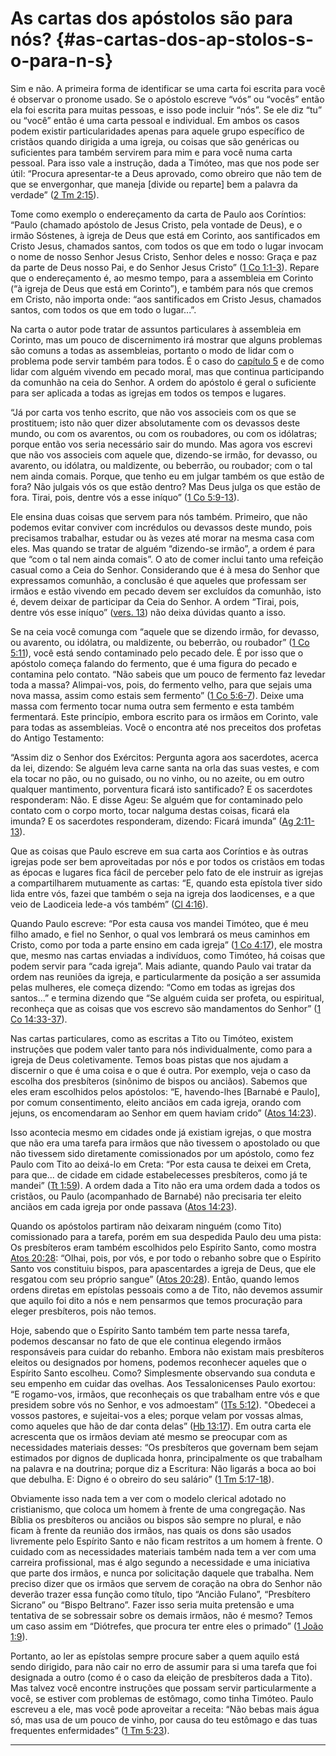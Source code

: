 # As cartas dos apóstolos são para nós? {#as-cartas-dos-ap-stolos-s-o-para-n-s}

Sim e não. A primeira forma de identificar se uma carta foi escrita para você é observar o pronome usado. Se o apóstolo escreve “vós” ou “vocês” então ela foi escrita para muitas pessoas, e isso pode incluir “nós”. Se ele diz “tu” ou “você” então é uma carta pessoal e individual. Em ambos os casos podem existir particularidades apenas para aquele grupo específico de cristãos quando dirigida a uma igreja, ou coisas que são genéricas ou suficientes para também servirem para mim e para você numa carta pessoal. Para isso vale a instrução, dada a Timóteo, mas que nos pode ser útil: “Procura apresentar-te a Deus aprovado, como obreiro que não tem de que se envergonhar, que maneja [divide ou reparte] bem a palavra da verdade” ([2 Tm 2:15](http://bibliaonline.com.br/acf/2tm/2/15)).

Tome como exemplo o endereçamento da carta de Paulo aos Coríntios: “Paulo (chamado apóstolo de Jesus Cristo, pela vontade de Deus), e o irmão Sóstenes, à igreja de Deus que está em Corinto, aos santificados em Cristo Jesus, chamados santos, com todos os que em todo o lugar invocam o nome de nosso Senhor Jesus Cristo, Senhor deles e nosso: Graça e paz da parte de Deus nosso Pai, e do Senhor Jesus Cristo” ([1 Co 1:1-3](http://bibliaonline.com.br/acf/1co/1/1-3)). Repare que o endereçamento é, ao mesmo tempo, para a assembleia em Corinto (“à igreja de Deus que está em Corinto”), e também para nós que cremos em Cristo, não importa onde: “aos santificados em Cristo Jesus, chamados santos, com todos os que em todo o lugar...”.

Na carta o autor pode tratar de assuntos particulares à assembleia em Corinto, mas um pouco de discernimento irá mostrar que alguns problemas são comuns a todas as assembleias, portanto o modo de lidar com o problema pode servir também para todos. É o caso do [capítulo 5](http://bibliaonline.com.br/acf/1co/5) e de como lidar com alguém vivendo em pecado moral, mas que continua participando da comunhão na ceia do Senhor. A ordem do apóstolo é geral o suficiente para ser aplicada a todas as igrejas em todos os tempos e lugares.

“Já por carta vos tenho escrito, que não vos associeis com os que se prostituem; isto não quer dizer absolutamente com os devassos deste mundo, ou com os avarentos, ou com os roubadores, ou com os idólatras; porque então vos seria necessário sair do mundo. Mas agora vos escrevi que não vos associeis com aquele que, dizendo-se irmão, for devasso, ou avarento, ou idólatra, ou maldizente, ou beberrão, ou roubador; com o tal nem ainda comais. Porque, que tenho eu em julgar também os que estão de fora? Não julgais vós os que estão dentro? Mas Deus julga os que estão de fora. Tirai, pois, dentre vós a esse iníquo” ([1 Co 5:9-13](http://bibliaonline.com.br/acf/1co/5/9-13)).

Ele ensina duas coisas que servem para nós também. Primeiro, que não podemos evitar conviver com incrédulos ou devassos deste mundo, pois precisamos trabalhar, estudar ou às vezes até morar na mesma casa com eles. Mas quando se tratar de alguém “dizendo-se irmão”, a ordem é para que “com o tal nem ainda comais”. O ato de comer inclui tanto uma refeição casual como a Ceia do Senhor. Considerando que é à mesa do Senhor que expressamos comunhão, a conclusão é que aqueles que professam ser irmãos e estão vivendo em pecado devem ser excluídos da comunhão, isto é, devem deixar de participar da Ceia do Senhor. A ordem “Tirai, pois, dentre vós esse iníquo” ([vers. 13](http://bibliaonline.com.br/acf/1co/5/13)) não deixa dúvidas quanto a isso.

Se na ceia você comunga com “aquele que se dizendo irmão, for devasso, ou avarento, ou idólatra, ou maldizente, ou beberrão, ou roubador” ([1 Co 5:11](http://bibliaonline.com.br/acf/1co/5/11)), você está sendo contaminado pelo pecado dele. É por isso que o apóstolo começa falando do fermento, que é uma figura do pecado e contamina pelo contato. “Não sabeis que um pouco de fermento faz levedar toda a massa? Alimpai-vos, pois, do fermento velho, para que sejais uma nova massa, assim como estais sem fermento” ([1 Co 5:6-7](http://bibliaonline.com.br/acf/1co/5/6-7)). Deixe uma massa com fermento tocar numa outra sem fermento e esta também fermentará. Este princípio, embora escrito para os irmãos em Corinto, vale para todas as assembleias. Você o encontra até nos preceitos dos profetas do Antigo Testamento:

“Assim diz o Senhor dos Exércitos: Pergunta agora aos sacerdotes, acerca da lei, dizendo: Se alguém leva carne santa na orla das suas vestes, e com ela tocar no pão, ou no guisado, ou no vinho, ou no azeite, ou em outro qualquer mantimento, porventura ficará isto santificado? E os sacerdotes responderam: Não. E disse Ageu: Se alguém que for contaminado pelo contato com o corpo morto, tocar nalguma destas coisas, ficará ela imunda? E os sacerdotes responderam, dizendo: Ficará imunda” ([Ag 2:11-13](http://bibliaonline.com.br/acf/ag/2/11-13)).

Que as coisas que Paulo escreve em sua carta aos Coríntios e às outras igrejas pode ser bem aproveitadas por nós e por todos os cristãos em todas as épocas e lugares fica fácil de perceber pelo fato de ele instruir as igrejas a compartilharem mutuamente as cartas: “E, quando esta epístola tiver sido lida entre vós, fazei que também o seja na igreja dos laodicenses, e a que veio de Laodiceia lede-a vós também” ([Cl 4:16](http://bibliaonline.com.br/acf/cl/4/16)).

Quando Paulo escreve: “Por esta causa vos mandei Timóteo, que é meu filho amado, e fiel no Senhor, o qual vos lembrará os meus caminhos em Cristo, como por toda a parte ensino em cada igreja” ([1 Co 4:17](http://bibliaonline.com.br/acf/1co/4/17)), ele mostra que, mesmo nas cartas enviadas a indivíduos, como Timóteo, há coisas que podem servir para “cada igreja”. Mais adiante, quando Paulo vai tratar da ordem nas reuniões da igreja, e particularmente da posição a ser assumida pelas mulheres, ele começa dizendo: “Como em todas as igrejas dos santos...” e termina dizendo que “Se alguém cuida ser profeta, ou espiritual, reconheça que as coisas que vos escrevo são mandamentos do Senhor” ([1 Co 14:33-37](http://bibliaonline.com.br/acf/1co/14/33-37)).

Nas cartas particulares, como as escritas a Tito ou Timóteo, existem instruções que podem valer tanto para nós individualmente, como para a igreja de Deus coletivamente. Temos boas pistas que nos ajudam a discernir o que é uma coisa e o que é outra. Por exemplo, veja o caso da escolha dos presbíteros (sinônimo de bispos ou anciãos). Sabemos que eles eram escolhidos pelos apóstolos: “E, havendo-lhes [Barnabé e Paulo], por comum consentimento, eleito anciãos em cada igreja, orando com jejuns, os encomendaram ao Senhor em quem haviam crido” ([Atos 14:23](http://bibliaonline.com.br/acf/atos/14/23)).

Isso acontecia mesmo em cidades onde já existiam igrejas, o que mostra que não era uma tarefa para irmãos que não tivessem o apostolado ou que não tivessem sido diretamente comissionados por um apóstolo, como fez Paulo com Tito ao deixá-lo em Creta: “Por esta causa te deixei em Creta, para que... de cidade em cidade estabelecesses presbíteros, como já te mandei” ([Tt 1:59](http://bibliaonline.com.br/acf/tt/1/59)). A ordem dada a Tito não era uma ordem dada a todos os cristãos, ou Paulo (acompanhado de Barnabé) não precisaria ter eleito anciãos em cada igreja por onde passava ([Atos 14:23](http://bibliaonline.com.br/acf/atos/14/23)).

Quando os apóstolos partiram não deixaram ninguém (como Tito) comissionado para a tarefa, porém em sua despedida Paulo deu uma pista: Os presbíteros eram também escolhidos pelo Espírito Santo, como mostra [Atos 20:28](http://bibliaonline.com.br/acf/atos/20/28): “Olhai, pois, por vós, e por todo o rebanho sobre que o Espírito Santo vos constituiu bispos, para apascentardes a igreja de Deus, que ele resgatou com seu próprio sangue” ([Atos 20:28](http://bibliaonline.com.br/acf/atos/20/28)). Então, quando lemos ordens diretas em epístolas pessoais como a de Tito, não devemos assumir que aquilo foi dito a nós e nem pensarmos que temos procuração para eleger presbíteros, pois não temos.

Hoje, sabendo que o Espírito Santo também tem parte nessa tarefa, podemos descansar no fato de que ele continua elegendo irmãos responsáveis para cuidar do rebanho. Embora não existam mais presbíteros eleitos ou designados por homens, podemos reconhecer aqueles que o Espírito Santo escolheu. Como? Simplesmente observando sua conduta e seu empenho em cuidar das ovelhas. Aos Tessalonicenses Paulo exortou: “E rogamo-vos, irmãos, que reconheçais os que trabalham entre vós e que presidem sobre vós no Senhor, e vos admoestam” ([1Ts 5:12](http://bibliaonline.com.br/acf/1ts/5/12)). &quot;Obedecei a vossos pastores, e sujeitai-vos a eles; porque velam por vossas almas, como aqueles que hão de dar conta delas” ([Hb 13:17](http://bibliaonline.com.br/acf/hb/13/17)). Em outra carta ele acrescenta que os irmãos deviam até mesmo se preocupar com as necessidades materiais desses: “Os presbíteros que governam bem sejam estimados por dignos de duplicada honra, principalmente os que trabalham na palavra e na doutrina; porque diz a Escritura: Não ligarás a boca ao boi que debulha. E: Digno é o obreiro do seu salário” ([1 Tm 5:17-18](http://bibliaonline.com.br/acf/1tm/5/17-18)).

Obviamente isso nada tem a ver com o modelo clerical adotado no cristianismo, que coloca um homem à frente de uma congregação. Nas Bíblia os presbíteros ou anciãos ou bispos são sempre no plural, e não ficam à frente da reunião dos irmãos, nas quais os dons são usados livremente pelo Espírito Santo e não ficam restritos a um homem à frente. O cuidado com as necessidades materiais também nada tem a ver com uma carreira profissional, mas é algo segundo a necessidade e uma iniciativa que parte dos irmãos, e nunca por solicitação daquele que trabalha. Nem preciso dizer que os irmãos que servem de coração na obra do Senhor não deverão trazer essa função como título, tipo “Ancião Fulano”, “Presbítero Sicrano” ou “Bispo Beltrano”. Fazer isso seria muita pretensão e uma tentativa de se sobressair sobre os demais irmãos, não é mesmo? Temos um caso assim em “Diótrefes, que procura ter entre eles o primado” ([1 João 1:9](http://bibliaonline.com.br/acf/1jo/1/9)).

Portanto, ao ler as epístolas sempre procure saber a quem aquilo está sendo dirigido, para não cair no erro de assumir para si uma tarefa que foi designada a outro (como é o caso da eleição de presbíteros dada a Tito). Mas talvez você encontre instruções que possam servir particularmente a você, se estiver com problemas de estômago, como tinha Timóteo. Paulo escreveu a ele, mas você pode aproveitar a receita: “Não bebas mais água só, mas usa de um pouco de vinho, por causa do teu estômago e das tuas frequentes enfermidades” ([1 Tm 5:23](http://bibliaonline.com.br/acf/1tm/5/23)).

*****
